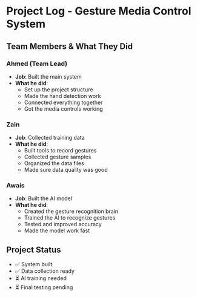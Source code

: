 # Project Log - Gesture Media Control System

## Team Members & What They Did

### Ahmed (Team Lead)
- **Job**: Built the main system
- **What he did**:
  - Set up the project structure
  - Made the hand detection work
  - Connected everything together
  - Got the media controls working

### Zain
- **Job**: Collected training data
- **What he did**:
  - Built tools to record gestures
  - Collected gesture samples
  - Organized the data files
  - Made sure data quality was good

### Awais
- **Job**: Built the AI model
- **What he did**:
  - Created the gesture recognition brain
  - Trained the AI to recognize gestures
  - Tested and improved accuracy
  - Made the model work fast

## Project Status
- ✅ System built
- ✅ Data collection ready
- ⏳ AI training needed
- ⏳ Final testing pending 